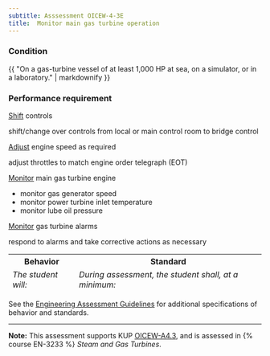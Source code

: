 ```yaml
---
subtitle: Asssessment OICEW-4-3E
title:  Monitor main gas turbine operation
---
```




### Condition

{{ "On a gas-turbine vessel of at least 1,000 HP at sea, on a simulator, or in a laboratory." | markdownify }}

### Performance requirement 

<table width='100%' class='Guidelines'>
 <thead>
 <tr>
     <th class='thirty'>Behavior</th>
     <th class='seventy'>Standard</th>
 </tr>
 <tr>
     <td><em>The student will:</em></td>
     <td><em>During assessment, the student shall, at a minimum:</em></td>
 </tr>
 </thead>
 <tbody>


<!--rowstart-->

[Shift](guidelines#shiftchangeover) controls 

<!--cellbreak-->

shift/change over controls from local or main control room to bridge control

<!--rowend-->


<!--rowstart-->

[Adjust](guidelines#adjust) engine speed as required

<!--cellbreak-->

adjust throttles to match engine order telegraph (EOT)

<!--rowend-->


<!--rowstart-->

[Monitor](guidelines#monitor) main gas turbine engine

<!--cellbreak-->

* monitor gas generator speed
* monitor power turbine inlet temperature
* monitor lube oil pressure

<!--rowend-->


<!--rowstart-->

[Monitor](guidelines#monitor) gas turbine alarms

<!--cellbreak-->

respond to alarms and take corrective actions as necessary

<!--rowend-->


 </tbody>
 </table>



See the [Engineering Assessment Guidelines](guidelines) for additional specifications of behavior and standards.


*****

**Note:** This assessment supports KUP [OICEW-A4.3]({{site.baseurl}}/tables/31.html#OICEW-A4.3), and is assessed in  {% course  EN-3233 %}  *Steam and Gas Turbines*. 

